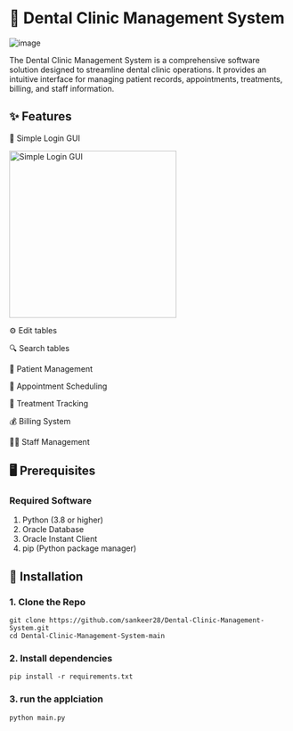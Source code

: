 # 🦷 Dental Clinic Management System
![image](https://github.com/user-attachments/assets/0213b682-1c7e-4d1d-8241-f50e58673c0d)



The Dental Clinic Management System is a comprehensive software solution designed to streamline dental clinic operations. It provides an intuitive interface for managing patient records, appointments, treatments, billing, and staff information.

## ✨ Features
🔐 Simple Login GUI
<div align="left">
  <img src="https://github.com/user-attachments/assets/25bd671e-829c-42de-a7a3-7ec36534e4b9" alt="Simple Login GUI" width="300"/>
</div>

⚙️ Edit tables 

🔍 Search tables

👥 Patient Management

  📅 Appointment Scheduling

  🦷 Treatment Tracking

  💰 Billing System

  👨‍⚕️ Staff Management

## 🖥️ Prerequisites

### Required Software
1. Python (3.8 or higher)
2. Oracle Database
3. Oracle Instant Client
4. pip (Python package manager)

## 🚀 Installation

### 1. Clone the Repo
```
git clone https://github.com/sankeer28/Dental-Clinic-Management-System.git
cd Dental-Clinic-Management-System-main
```
### 2. Install dependencies
```
pip install -r requirements.txt
```
### 3. run the applciation
```
python main.py
```
